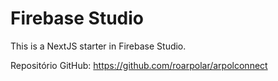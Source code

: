 # Firebase Studio

<!-- Este comentário garante que o Git veja uma nova alteração. -->
<!-- Commit inicial -->
This is a NextJS starter in Firebase Studio.

Repositório GitHub: https://github.com/roarpolar/arpolconnect
